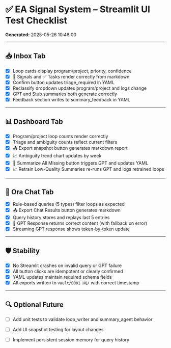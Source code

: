 
# ✅ EA Signal System – Streamlit UI Test Checklist
**Generated:** 2025-05-26 10:48:00

---

## 📥 Inbox Tab

- [x] Loop cards display program/project, priority, confidence
- [x] 📩 Signals and ✅ Tasks render correctly from markdown
- [x] Confirm button updates triage_required in YAML
- [x] Reclassify dropdown updates program/project and logs change
- [x] GPT and Stub summaries both generate correctly
- [x] Feedback section writes to summary_feedback in YAML

---

## 📊 Dashboard Tab

- [x] Program/project loop counts render correctly
- [x] Triage and ambiguity counts reflect current filters
- [x] 📤 Export snapshot button generates markdown report
- [x] 📈 Ambiguity trend chart updates by week
- [x] 💬 Summarize All Missing button triggers GPT and updates YAML
- [x] 📈 Retrain Low-Quality Summaries re-runs GPT and logs retrained loops

---

## 🧠 Ora Chat Tab

- [x] Rule-based queries (5 types) filter loops as expected
- [x] 📤 Export Chat Results button generates markdown
- [x] Query history stores and replays last 5 entries
- [x] 💬 GPT Response returns correct content (with fallback on error)
- [x] Streaming GPT response shows token-by-token update

---

## 🛡 Stability

- [x] No Streamlit crashes on invalid query or GPT failure
- [x] All button clicks are idempotent or clearly confirmed
- [x] YAML updates maintain required schema fields
- [x] All exports written to `vault/0001 HQ/` with correct timestamp

---

## 🔍 Optional Future

- [ ] Add unit tests to validate loop_writer and summary_agent behavior
- [ ] Add UI snapshot testing for layout changes
- [ ] Implement persistent session memory for query history

